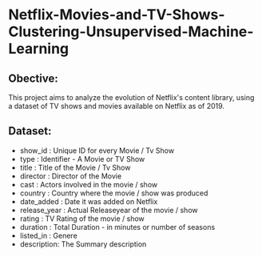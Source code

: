 # Netflix-Movies-and-TV-Shows-Clustering-Unsupervised-Machine-Learning
## **Obective:** 
This project aims to analyze the evolution of Netflix's content library, using a dataset of TV shows and movies available on Netflix as of 2019.
## **Dataset:**
* show_id : Unique ID for every Movie / Tv Show
* type : Identifier - A Movie or TV Show
* title : Title of the Movie / Tv Show
* director : Director of the Movie
* cast : Actors involved in the movie / show
* country : Country where the movie / show was produced
* date_added : Date it was added on Netflix
* release_year : Actual Releaseyear of the movie / show
* rating : TV Rating of the movie / show
* duration : Total Duration - in minutes or number of seasons
* listed_in : Genere
* description: The Summary description
